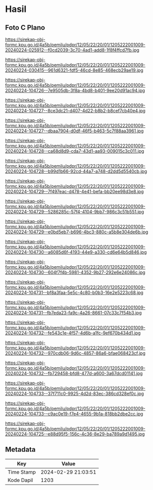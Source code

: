 # Hasil

## Foto C Plano

https://sirekap-obj-formc.kpu.go.id/4a5b/pemilu/pdpr/12/05/22/20/01/1205222001009-20240224-025912--f0cd2039-3c70-4ad1-add8-1f8f4ffcd7fb.jpg

https://sirekap-obj-formc.kpu.go.id/4a5b/pemilu/pdpr/12/05/22/20/01/1205222001009-20240224-030415--961d6321-fdf5-46cd-8e85-468ecb29ae19.jpg

https://sirekap-obj-formc.kpu.go.id/4a5b/pemilu/pdpr/12/05/22/20/01/1205222001009-20240224-104726--7e9505db-3f8a-4bd8-b401-9ee20d91ac94.jpg

https://sirekap-obj-formc.kpu.go.id/4a5b/pemilu/pdpr/12/05/22/20/01/1205222001009-20240224-104727--8ce3dc21-d407-4d22-b8b2-b8cef7cb40e4.jpg

https://sirekap-obj-formc.kpu.go.id/4a5b/pemilu/pdpr/12/05/22/20/01/1205222001009-20240224-104727--dbaa7904-d0df-46f5-b463-5c7f88aa3961.jpg

https://sirekap-obj-formc.kpu.go.id/4a5b/pemilu/pdpr/12/05/22/20/01/1205222001009-20240224-104728--ca68d8d9-cda7-43d1-aa93-009015c3c011.jpg

https://sirekap-obj-formc.kpu.go.id/4a5b/pemilu/pdpr/12/05/22/20/01/1205222001009-20240224-104728--b99d1b66-92cd-44a7-a748-d2dd5d5540cb.jpg

https://sirekap-obj-formc.kpu.go.id/4a5b/pemilu/pdpr/12/05/22/20/01/1205222001009-20240224-104729--7f497eac-d478-4e41-befa-bb20ee98d3e8.jpg

https://sirekap-obj-formc.kpu.go.id/4a5b/pemilu/pdpr/12/05/22/20/01/1205222001009-20240224-104729--5286285c-57f4-4104-9bb7-986c3c51b551.jpg

https://sirekap-obj-formc.kpu.go.id/4a5b/pemilu/pdpr/12/05/22/20/01/1205222001009-20240224-104729--e0bd5eb7-b696-4bc3-880c-a5b8e304de6b.jpg

https://sirekap-obj-formc.kpu.go.id/4a5b/pemilu/pdpr/12/05/22/20/01/1205222001009-20240224-104730--a6085d6f-4193-44e9-a330-cd6e64b5d846.jpg

https://sirekap-obj-formc.kpu.go.id/4a5b/pemilu/pdpr/12/05/22/20/01/1205222001009-20240224-104730--604f7f4b-5981-4352-9b27-292e6e24086c.jpg

https://sirekap-obj-formc.kpu.go.id/4a5b/pemilu/pdpr/12/05/22/20/01/1205222001009-20240224-104731--bf8a3faa-5e5c-4c80-b0b3-16e2e5223c68.jpg

https://sirekap-obj-formc.kpu.go.id/4a5b/pemilu/pdpr/12/05/22/20/01/1205222001009-20240224-104731--fb7eda23-fa9c-4a26-8661-07c33c7f54b3.jpg

https://sirekap-obj-formc.kpu.go.id/4a5b/pemilu/pdpr/12/05/22/20/01/1205222001009-20240224-104732--fe543c1e-4f57-4d6b-a1fc-9ef670b434d1.jpg

https://sirekap-obj-formc.kpu.go.id/4a5b/pemilu/pdpr/12/05/22/20/01/1205222001009-20240224-104732--970cdb06-9d6c-4857-86a6-bfae068423cf.jpg

https://sirekap-obj-formc.kpu.go.id/4a5b/pemilu/pdpr/12/05/22/20/01/1205222001009-20240224-104732--fb729458-bfd8-477d-a600-3a67dcd01141.jpg

https://sirekap-obj-formc.kpu.go.id/4a5b/pemilu/pdpr/12/05/22/20/01/1205222001009-20240224-104733--37f711c0-9925-4d2d-83ec-386cd328ef0c.jpg

https://sirekap-obj-formc.kpu.go.id/4a5b/pemilu/pdpr/12/05/22/20/01/1205222001009-20240224-104733--c9ac0e19-f7e4-4655-9b1a-818bb2dbe2cc.jpg

https://sirekap-obj-formc.kpu.go.id/4a5b/pemilu/pdpr/12/05/22/20/01/1205222001009-20240224-104725--e88d95f5-156c-4c36-8e29-ba789a9d1495.jpg


## Metadata

| Key        | Value               |
| ---------- | ------------------- |
| Time Stamp | 2024-02-29 21:03:51 |
| Kode Dapil | 1203                |



